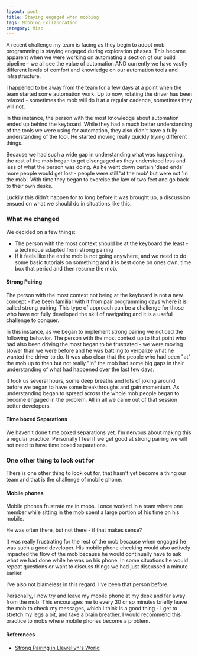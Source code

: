 ```yaml
---
layout: post
title: Staying engaged when mobbing
tags: Mobbing Collaboration
category: Misc
---
```


A recent challenge my team is facing as they begin to adopt mob programming is staying engaged during exploration phases. This became apparent when we were working on automating a section of our build pipeline - we all see the value of automation AND currently we have vastly different levels of comfort and knowledge on our automation tools and infrastructure.

I happened to be away from the team for a few days at a point when the team started some automation work. Up to now, rotating the driver has been relaxed - sometimes the mob will do it at a regular cadence, sometimes they will not. 

In this instance, the person with the most knowledge about automation ended up behind the keyboard. While they had a much better understanding of the tools we were using for automation, they also didn't have a fully understanding of the tool. He started moving really quickly trying different things. 

Because we had such a wide gap in understanding what was happening, the rest of the mob began to get disengaged as they understood less and less of what the person was doing. As he went down certain 'dead ends' more people would get lost - people were still 'at the mob' but were not 'in the mob'. With time they began to exercise the law of two feet and go back to their own desks.

Luckily this didn't happen for to long before it was brought up, a discussion ensued on what we should do in situations like this.

### What we changed

We decided on a few things:  

- The person with the most context should be at the keyboard the least - a technique adapted from strong pairing    
- If it feels like the entire mob is not going anywhere, and we need to do some basic tutorials on something and it is best done on ones own, time box that period and then resume the mob.    

#### Strong Pairing

The person with the most context not being at the keyboard is not a new concept - I've been familiar with it from pair programming days where it is called strong pairing. This type of approach can be a challenge for those who have not fully developed the skill of navigating and it is a useful challenge to conquer.

In this instance, as we began to implement strong pairing we noticed the following behavior. The person with the most context up to that point who had also been driving the most began to be frustrated - we were moving slower than we were before and he was battling to verbalize what he wanted the driver to do. It was also clear that the people who had been "at" the mob up to then but not really "in" the mob had some big gaps in their understanding of what had happened over the last few days. 

It took us several hours, some deep breaths and lots of joking around before we began to have some breakthroughs and gain momentum. As understanding began to spread across the whole mob people began to become engaged in the problem. All in all we came out of that session better developers.

#### Time boxed Separations

We haven't done time boxed separations yet. I'm nervous about making this a regular practice. Personally I feel if we get good at strong pairing we will not need to have time boxed separations. 

### One other thing to look out for

There is one other thing to look out for, that hasn't yet become a thing our team and that is the challenge of mobile phone.

#### Mobile phones

Mobile phones frustrate me in mobs. I once worked in a team where one member while sitting in the mob spent a large portion of his time on his mobile. 

He was often there, but not there - if that makes sense? 

It was really frustrating for the rest of the mob because when engaged he was such a good developer. His mobile phone checking would also actively impacted the flow of the mob because he would continually have to ask what we had done while he was on his phone. In some situations he would repeat questions or want to discuss things we had just discussed a minute earlier. 

I've also not blameless in this regard. I've been that person before.

Personally, I now try and leave my mobile phone at my desk and far away from the mob. This encourages me to every 30 or so minutes briefly leave the mob to check my messages, which I think is a good thing - I get to stretch my legs a bit, and take a brain breather. I would recommend this practice to mobs where mobile phones become a problem.



#### References

- [Strong Pairing in Llewellyn's World](http://llewellynfalco.blogspot.co.nz/2014/06/llewellyns-strong-style-pairing.html)
